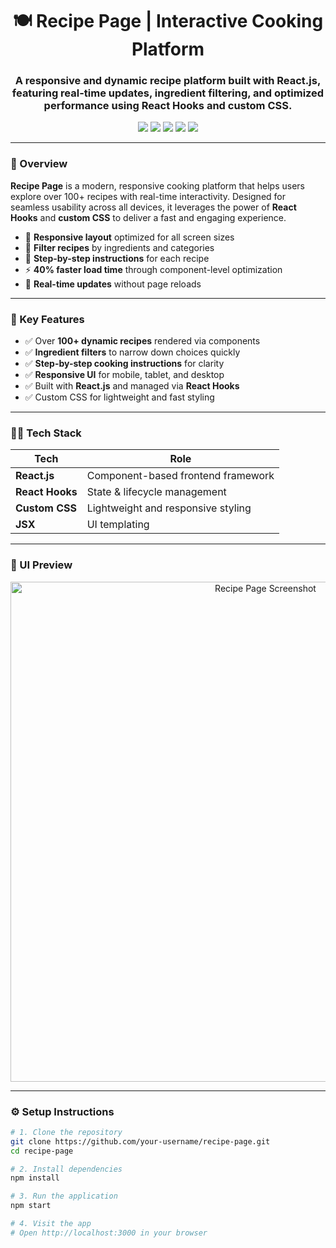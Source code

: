 <h1 align="center">🍽️ Recipe Page | Interactive Cooking Platform</h1>
<h3 align="center">A responsive and dynamic recipe platform built with React.js, featuring real-time updates, ingredient filtering, and optimized performance using React Hooks and custom CSS.</h3>

<p align="center">
  <img src="https://img.shields.io/badge/Frontend-React.js-61DAFB?logo=react" />
  <img src="https://img.shields.io/badge/Styling-Custom%20CSS-blue" />
  <img src="https://img.shields.io/badge/State-React%20Hooks-green" />
  <img src="https://img.shields.io/badge/Recipes-100%2B-orange" />
  <img src="https://img.shields.io/badge/Maintainer-Krishna%20Dubey-lightgrey" />
</p>

---

<h3>📘 Overview</h3>

**Recipe Page** is a modern, responsive cooking platform that helps users explore over 100+ recipes with real-time interactivity. Designed for seamless usability across all devices, it leverages the power of **React Hooks** and **custom CSS** to deliver a fast and engaging experience.

- 📲 **Responsive layout** optimized for all screen sizes  
- 🥗 **Filter recipes** by ingredients and categories  
- 📖 **Step-by-step instructions** for each recipe  
- ⚡ **40% faster load time** through component-level optimization  
- 🔄 **Real-time updates** without page reloads  

---

<h3>🎯 Key Features</h3>

- ✅ Over **100+ dynamic recipes** rendered via components  
- ✅ **Ingredient filters** to narrow down choices quickly  
- ✅ **Step-by-step cooking instructions** for clarity  
- ✅ **Responsive UI** for mobile, tablet, and desktop  
- ✅ Built with **React.js** and managed via **React Hooks**  
- ✅ Custom CSS for lightweight and fast styling  

---

<h3>🧑‍💻 Tech Stack</h3>

| Tech             | Role                                  |
|------------------|---------------------------------------|
| **React.js**      | Component-based frontend framework    |
| **React Hooks**   | State & lifecycle management          |
| **Custom CSS**    | Lightweight and responsive styling    |
| **JSX**           | UI templating                         |

---

<h3>📸 UI Preview</h3>

<p align="center">
  <img src="screenshot.png" alt="Recipe Page Screenshot" width="800" />
</p>

---

<h3>⚙️ Setup Instructions</h3>

```bash
# 1. Clone the repository
git clone https://github.com/your-username/recipe-page.git
cd recipe-page

# 2. Install dependencies
npm install

# 3. Run the application
npm start

# 4. Visit the app
# Open http://localhost:3000 in your browser
